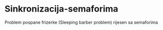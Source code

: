 # Sinkronizacija-semaforima
Problem pospane frizerke (Sleeping barber problem) rijesen sa semaforima
